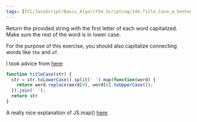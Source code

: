 ```yaml
---
tags: [FCC/JavaScript/Basic_Algorithm_Scripting/144_Title_Case_a_Sentence toLowerCase toUpperCase Change-Case]
---
```

Return the provided string with the first letter of each word capitalized. Make sure the rest of the word is in lower case.

For the purpose of this exercise, you should also capitalize connecting words like `the` and `of`.

I took advice from [here](https://www.freecodecamp.org/news/three-ways-to-title-case-a-sentence-in-javascript-676a9175eb27):

```js
function titleCase(str) {
  str = str.toLowerCase().split(' ').map(function(word) {
    return word.replace(word[0], word[0].toUpperCase());
  }).join(' ');
  return str
}

```

A really nice explanation of JS.map() [here](https://www.freecodecamp.org/news/javascript-map-how-to-use-the-js-map-function-array-method/).


